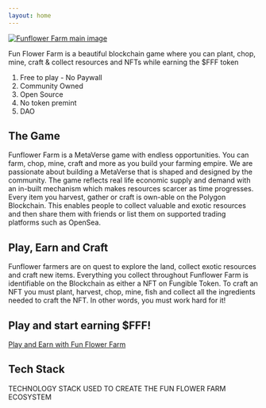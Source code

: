 ```yaml
---
layout: home
---
```


[![Funflower Farm main image](/gitbook/images/Main.png)](https://funflowerfarm.com/play/index.html)

Fun Flower Farm is a beautiful blockchain game where you can plant, chop, mine, craft & collect resources and NFTs while earning the $FFF token

1. Free to play - No Paywall
2. Community Owned
3. Open Source
4. No token premint
5. DAO






## The Game
Funflower Farm is a MetaVerse game with endless opportunities. You can farm, chop, mine, craft and more as you build your farming empire.
We are passionate about building a MetaVerse that is shaped and designed by the community. The game reflects real life economic supply and demand with an in-built mechanism which makes resources scarcer as time progresses.
Every item you harvest, gather or craft is own-able on the Polygon Blockchain. This enables people to collect valuable and exotic resources and then share them with friends or list them on supported trading platforms such as OpenSea.

## Play, Earn and Craft
Funflower farmers are on quest to explore the land, collect exotic resources and craft new items. Everything you collect throughout Funflower Farm is identifiable on the Blockchain as either a NFT on Fungible Token.
To craft an NFT you must plant, harvest, chop, mine, fish and collect all the ingredients needed to craft the NFT. In other words, you must work hard for it!

## Play and start earning $FFF!

[Play and Earn with Fun Flower Farm](https://funflowerfarm.com/play/index.html)


## Tech Stack
TECHNOLOGY STACK USED TO CREATE THE FUN FLOWER FARM ECOSYSTEM



